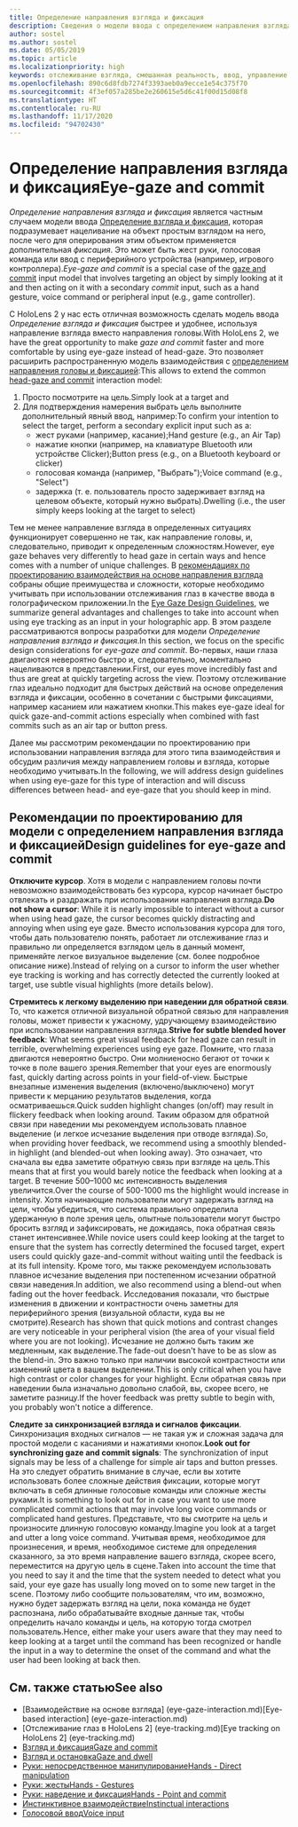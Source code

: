 ```yaml
---
title: Определение направления взгляда и фиксация
description: Сведения о модели ввода с определением направления взгляда и фиксацией, в которой взгляд определяется как простой взгляд на объект.
author: sostel
ms.author: sostel
ms.date: 05/05/2019
ms.topic: article
ms.localizationpriority: high
keywords: отслеживание взгляда, смешанная реальность, ввод, управление взглядом, отслеживание взглядом, HoloLens 2, выбор глазами, гарнитура смешанной реальности, гарнитура Windows Mixed Reality, гарнитура виртуальной реальности, HoloLens, MRTK, Mixed Reality Toolkit, остановка взгляда
ms.openlocfilehash: 890c6d8fdb7274f3393aeb0a9ecce1e54c375f70
ms.sourcegitcommit: 4f3ef057a285be2e260615e5d6c41f00d15d08f8
ms.translationtype: HT
ms.contentlocale: ru-RU
ms.lasthandoff: 11/17/2020
ms.locfileid: "94702430"
---
```

# <a name="eye-gaze-and-commit"></a><span data-ttu-id="96019-104">Определение направления взгляда и фиксация</span><span class="sxs-lookup"><span data-stu-id="96019-104">Eye-gaze and commit</span></span>
<span data-ttu-id="96019-105">_Определение направления взгляда и фиксация_ является частным случаем модели ввода [Определение взгляда и фиксация](gaze-and-commit.md), которая подразумевает нацеливание на объект простым взглядом на него, после чего для оперирования этим объектом применяется дополнительная _фиксация_. Это может быть жест руки, голосовая команда или ввод с периферийного устройства (например, игрового контроллера).</span><span class="sxs-lookup"><span data-stu-id="96019-105">_Eye-gaze and commit_ is a special case of the [gaze and commit](gaze-and-commit.md) input model that involves targeting an object by simply looking at it and then acting on it with a secondary _commit_ input, such as a hand gesture, voice command or peripheral input (e.g., game controller).</span></span> 

<span data-ttu-id="96019-106">С HoloLens 2 у нас есть отличная возможность сделать модель ввода _Определение взгляда и фиксация_ быстрее и удобнее, используя направление взгляда вместо направления головы.</span><span class="sxs-lookup"><span data-stu-id="96019-106">With HoloLens 2, we have the great opportunity to make _gaze and commit_ faster and more comfortable by using eye-gaze instead of head-gaze.</span></span> <span data-ttu-id="96019-107">Это позволяет расширить распространенную модель взаимодействия с [определением направления головы и фиксацией](gaze-and-commit.md):</span><span class="sxs-lookup"><span data-stu-id="96019-107">This allows to extend the common [head-gaze and commit](gaze-and-commit.md) interaction model:</span></span> 
1. <span data-ttu-id="96019-108">Просто посмотрите на цель.</span><span class="sxs-lookup"><span data-stu-id="96019-108">Simply look at a target and</span></span> 
2. <span data-ttu-id="96019-109">Для подтверждения намерения выбрать цель выполните дополнительный явный ввод, например:</span><span class="sxs-lookup"><span data-stu-id="96019-109">To confirm your intention to select the target, perform a secondary explicit input such as a:</span></span>  
   - <span data-ttu-id="96019-110">жест руками (например, касание);</span><span class="sxs-lookup"><span data-stu-id="96019-110">Hand gesture (e.g., an Air Tap)</span></span>
   - <span data-ttu-id="96019-111">нажатие кнопки (например, на клавиатуре Bluetooth или устройстве Clicker);</span><span class="sxs-lookup"><span data-stu-id="96019-111">Button press (e.g., on a Bluetooth keyboard or clicker)</span></span>
   - <span data-ttu-id="96019-112">голосовая команда (например, "Выбрать");</span><span class="sxs-lookup"><span data-stu-id="96019-112">Voice command (e.g., "Select")</span></span>
   - <span data-ttu-id="96019-113">задержка (т. е. пользователь просто задерживает взгляд на целевом объекте, который нужно выбрать).</span><span class="sxs-lookup"><span data-stu-id="96019-113">Dwelling (i.e., the user simply keeps looking at the target to select)</span></span>

<span data-ttu-id="96019-114">Тем не менее направление взгляда в определенных ситуациях функционирует совершенно не так, как направление головы, и, следовательно, приводит к определенным сложностям.</span><span class="sxs-lookup"><span data-stu-id="96019-114">However, eye gaze behaves very differently to head gaze in certain ways and hence comes with a number of unique challenges.</span></span> <span data-ttu-id="96019-115">В [рекомендациях по проектированию взаимодействия на основе направления взгляда](eye-tracking.md) собраны общие преимущества и сложности, которые необходимо учитывать при использовании отслеживания глаз в качестве ввода в голографическом приложении.</span><span class="sxs-lookup"><span data-stu-id="96019-115">In the [Eye Gaze Design Guidelines](eye-tracking.md), we summarize general advantages and challenges to take into account when using eye tracking as an input in your holographic app.</span></span> <span data-ttu-id="96019-116">В этом разделе рассматриваются вопросы разработки для модели _Определение направления взгляда и фиксация_.</span><span class="sxs-lookup"><span data-stu-id="96019-116">In this section, we focus on the specific design considerations for _eye-gaze and commit_.</span></span>
<span data-ttu-id="96019-117">Во-первых, наши глаза двигаются невероятно быстро и, следовательно, моментально нацеливаются в представлении.</span><span class="sxs-lookup"><span data-stu-id="96019-117">First, our eyes move incredibly fast and thus are great at quickly targeting across the view.</span></span> <span data-ttu-id="96019-118">Поэтому отслеживание глаз идеально подходит для быстрых действий на основе определения взгляда и фиксации, особенно в сочетании с быстрыми фиксациями, например касанием или нажатием кнопки.</span><span class="sxs-lookup"><span data-stu-id="96019-118">This makes eye-gaze ideal for quick gaze-and-commit actions especially when combined with fast commits such as an air tap or button press.</span></span>
   
<span data-ttu-id="96019-119">Далее мы рассмотрим рекомендации по проектированию при использовании направления взгляда для этого типа взаимодействия и обсудим различия между направлением головы и взгляда, которые необходимо учитывать.</span><span class="sxs-lookup"><span data-stu-id="96019-119">In the following, we will address design guidelines when using eye-gaze for this type of interaction and will discuss differences between head- and eye-gaze that you should keep in mind.</span></span>

## <a name="design-guidelines-for-eye-gaze-and-commit"></a><span data-ttu-id="96019-120">Рекомендации по проектированию для модели с определением направления взгляда и фиксацией</span><span class="sxs-lookup"><span data-stu-id="96019-120">Design guidelines for eye-gaze and commit</span></span>

<span data-ttu-id="96019-121">**Отключите курсор**. Хотя в модели с направлением головы почти невозможно взаимодействовать без курсора, курсор начинает быстро отвлекать и раздражать при использовании направления взгляда.</span><span class="sxs-lookup"><span data-stu-id="96019-121">**Do not show a cursor**: While it is nearly impossible to interact without a cursor when using head gaze, the cursor becomes quickly distracting and annoying when using eye gaze.</span></span> <span data-ttu-id="96019-122">Вместо использования курсора для того, чтобы дать пользователю понять, работает ли отслеживание глаз и правильно ли определяется взглядом цель в данный момент, применяйте легкое визуальное выделение (см. более подробное описание ниже).</span><span class="sxs-lookup"><span data-stu-id="96019-122">Instead of relying on a cursor to inform the user whether eye tracking is working and has correctly detected the currently looked at target, use subtle visual highlights (more details below).</span></span>

<span data-ttu-id="96019-123">**Стремитесь к легкому выделению при наведении для обратной связи**. То, что кажется отличной визуальной обратной связью для направления головы, может привести к ужасному, удручающему взаимодействию при использовании направления взгляда.</span><span class="sxs-lookup"><span data-stu-id="96019-123">**Strive for subtle blended hover feedback**: What seems great visual feedback for head gaze can result in terrible, overwhelming experiences using eye gaze.</span></span> <span data-ttu-id="96019-124">Помните, что глаза двигаются невероятно быстро. Они молниеносно бегают от точки к точке в поле вашего зрения.</span><span class="sxs-lookup"><span data-stu-id="96019-124">Remember that your eyes are enormously fast, quickly darting across points in your field-of-view.</span></span> <span data-ttu-id="96019-125">Быстрые внезапные изменения выделения (включено/выключено) могут привести к мерцанию результатов выделения, когда осматриваешься.</span><span class="sxs-lookup"><span data-stu-id="96019-125">Quick sudden highlight changes (on/off) may result in flickery feedback when looking around.</span></span> <span data-ttu-id="96019-126">Таким образом для обратной связи при наведении мы рекомендуем использовать плавное выделение (и легкое исчезание выделения при отводе взгляда).</span><span class="sxs-lookup"><span data-stu-id="96019-126">So, when providing hover feedback, we recommend using a smoothly blended-in highlight (and blended-out when looking away).</span></span> <span data-ttu-id="96019-127">Это означает, что сначала вы едва заметите обратную связь при взгляде на цель.</span><span class="sxs-lookup"><span data-stu-id="96019-127">This means that at first you would barely notice the feedback when looking at a target.</span></span> <span data-ttu-id="96019-128">В течение 500–1000 мс интенсивность выделения увеличится.</span><span class="sxs-lookup"><span data-stu-id="96019-128">Over the course of 500-1000 ms the highlight would increase in intensity.</span></span> <span data-ttu-id="96019-129">Хотя начинающие пользователи могут задержать взгляд на цели, чтобы убедиться, что система правильно определила удержанную в поле зрения цель, опытные пользователи могут быстро бросить взгляд и зафиксировать, не дожидаясь, пока обратная связь станет интенсивнее.</span><span class="sxs-lookup"><span data-stu-id="96019-129">While novice users could keep looking at the target to ensure that the system has correctly determined the focused target, expert users could quickly gaze-and-commit without waiting until the feedback is at its full intensity.</span></span> <span data-ttu-id="96019-130">Кроме того, мы также рекомендуем использовать плавное исчезание выделения при постепенном исчезании обратной связи наведения.</span><span class="sxs-lookup"><span data-stu-id="96019-130">In addition, we also recommend using a blend-out when fading out the hover feedback.</span></span> <span data-ttu-id="96019-131">Исследования показали, что быстрые изменения в движении и контрастности очень заметны для периферийного зрения (визуальной области, куда вы не смотрите).</span><span class="sxs-lookup"><span data-stu-id="96019-131">Research has shown that quick motions and contrast changes are very noticeable in your peripheral vision (the area of your visual field where you are not looking).</span></span>
<span data-ttu-id="96019-132">Исчезание не должно быть таким же медленным, как выделение.</span><span class="sxs-lookup"><span data-stu-id="96019-132">The fade-out doesn't have to be as slow as the blend-in.</span></span> <span data-ttu-id="96019-133">Это важно только при наличии высокой контрастности или изменений цвета в вашем выделении.</span><span class="sxs-lookup"><span data-stu-id="96019-133">This is only critical when you have high contrast or color changes for your highlight.</span></span> <span data-ttu-id="96019-134">Если обратная связь при наведении была изначально довольно слабой, вы, скорее всего, не заметите разницу.</span><span class="sxs-lookup"><span data-stu-id="96019-134">If the hover feedback was pretty subtle to begin with, you probably won't notice a difference.</span></span>

<span data-ttu-id="96019-135">**Следите за синхронизацией взгляда и сигналов фиксации**. Синхронизация входных сигналов — не такая уж и сложная задача для простой модели с касаниями и нажатиями кнопок.</span><span class="sxs-lookup"><span data-stu-id="96019-135">**Look out for synchronizing gaze and commit signals**: The synchronization of input signals may be less of a challenge for simple air taps and button presses.</span></span> <span data-ttu-id="96019-136">На это следует обратить внимание в случае, если вы хотите использовать более сложные действия фиксации, которые могут включать в себя длинные голосовые команды или сложные жесты руками.</span><span class="sxs-lookup"><span data-stu-id="96019-136">It is something to look out for in case you want to use more complicated commit actions that may involve long voice commands or complicated hand gestures.</span></span> <span data-ttu-id="96019-137">Представьте, что вы смотрите на цель и произносите длинную голосовую команду.</span><span class="sxs-lookup"><span data-stu-id="96019-137">Imagine you look at a target and utter a long voice command.</span></span> <span data-ttu-id="96019-138">Учитывая время, необходимое для произнесения, и время, необходимое системе для определения сказанного, за это время направление вашего взгляда, скорее всего, переместится на другую цель в сцене.</span><span class="sxs-lookup"><span data-stu-id="96019-138">Taken into account the time that you need to say it and the time that the system needed to detect what you said, your eye gaze has usually long moved on to some new target in the scene.</span></span> <span data-ttu-id="96019-139">Поэтому либо сообщите пользователям, что им, возможно, нужно будет задержать взгляд на цели, пока команда не будет распознана, либо обрабатывайте входные данные так, чтобы определить начало команды и цель, на которую тогда смотрел пользователь.</span><span class="sxs-lookup"><span data-stu-id="96019-139">Hence, either make your users aware that they may need to keep looking at a target until the command has been recognized or handle the input in a way to determine the onset of the command and what the user had been looking at back then.</span></span>

## <a name="see-also"></a><span data-ttu-id="96019-140">См. также статью</span><span class="sxs-lookup"><span data-stu-id="96019-140">See also</span></span>
* <span data-ttu-id="96019-141">[Взаимодействие на основе взгляда] (eye-gaze-interaction.md)</span><span class="sxs-lookup"><span data-stu-id="96019-141">[Eye-based interaction] (eye-gaze-interaction.md)</span></span>
* <span data-ttu-id="96019-142">[Отслеживание глаз в HoloLens 2] (eye-tracking.md)</span><span class="sxs-lookup"><span data-stu-id="96019-142">[Eye tracking on HoloLens 2] (eye-tracking.md)</span></span>
* [<span data-ttu-id="96019-143">Взгляд и фиксация</span><span class="sxs-lookup"><span data-stu-id="96019-143">Gaze and commit</span></span>](gaze-and-commit.md)
* [<span data-ttu-id="96019-144">Взгляд и остановка</span><span class="sxs-lookup"><span data-stu-id="96019-144">Gaze and dwell</span></span>](gaze-and-dwell.md)
* [<span data-ttu-id="96019-145">Руки: непосредственное манипулирование</span><span class="sxs-lookup"><span data-stu-id="96019-145">Hands - Direct manipulation</span></span>](direct-manipulation.md)
* [<span data-ttu-id="96019-146">Руки: жесты</span><span class="sxs-lookup"><span data-stu-id="96019-146">Hands - Gestures</span></span>](gaze-and-commit.md#composite-gestures)
* [<span data-ttu-id="96019-147">Руки: наведение и фиксация</span><span class="sxs-lookup"><span data-stu-id="96019-147">Hands - Point and commit</span></span>](point-and-commit.md)
* [<span data-ttu-id="96019-148">Инстинктивное взаимодействие</span><span class="sxs-lookup"><span data-stu-id="96019-148">Instinctual interactions</span></span>](interaction-fundamentals.md)
* [<span data-ttu-id="96019-149">Голосовой ввод</span><span class="sxs-lookup"><span data-stu-id="96019-149">Voice input</span></span>](voice-input.md)
